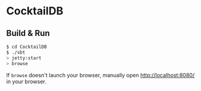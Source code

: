 # CocktailDB #

## Build & Run ##

```sh
$ cd CocktailDB
$ ./sbt
> jetty:start
> browse
```

If `browse` doesn't launch your browser, manually open [http://localhost:8080/](http://localhost:8080/) in your browser.
